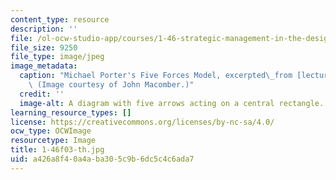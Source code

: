 ```yaml
---
content_type: resource
description: ''
file: /ol-ocw-studio-app/courses/1-46-strategic-management-in-the-design-and-construction-value-chain-fall-2003/a426a8f40a4aba305c9b6dc5c4c6ada7_1-46f03-th.jpg
file_size: 9250
file_type: image/jpeg
image_metadata:
  caption: "Michael Porter's Five Forces Model, excerpted\_from [lecture 1](/courses/1-46-strategic-management-in-the-design-and-construction-value-chain-fall-2003/pages/lecture-notes).\
    \ (Image courtesy of John Macomber.)"
  credit: ''
  image-alt: A diagram with five arrows acting on a central rectangle.
learning_resource_types: []
license: https://creativecommons.org/licenses/by-nc-sa/4.0/
ocw_type: OCWImage
resourcetype: Image
title: 1-46f03-th.jpg
uid: a426a8f4-0a4a-ba30-5c9b-6dc5c4c6ada7
---
```

